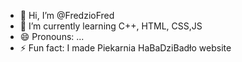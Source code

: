 - 👋 Hi, I’m @FredzioFred
- 🌱 I’m currently learning C++, HTML, CSS,JS
- 😄 Pronouns: ...
- ⚡ Fun fact: I made Piekarnia HaBaDziBadło website

<!---
FredzioFred/FredzioFred is a ✨ special ✨ repository because its `README.md` (this file) appears on your GitHub profile.
You can click the Preview link to take a look at your changes.
--->
